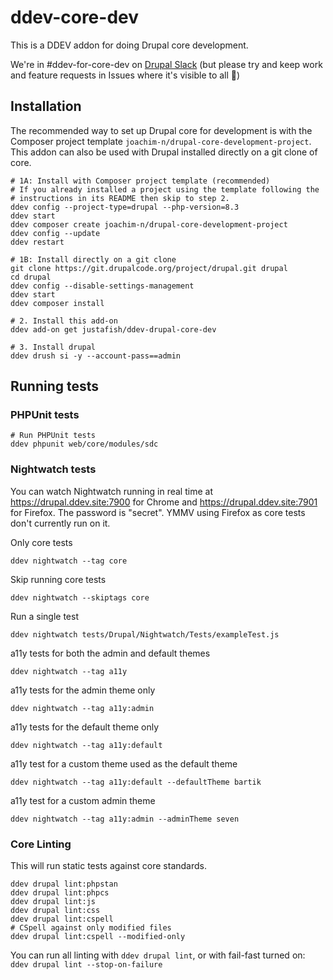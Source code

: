 # ddev-core-dev

This is a DDEV addon for doing Drupal core development.

We're in #ddev-for-core-dev on [Drupal Slack](https://www.drupal.org/community/contributor-guide/reference-information/talk/tools/slack) (but please try and keep work and feature requests in Issues where it's visible to all 🙏)

## Installation

The recommended way to set up Drupal core for development is with the Composer
project template `joachim-n/drupal-core-development-project`. This addon can
also be used with Drupal installed directly on a git clone of core.

```
# 1A: Install with Composer project template (recommended)
# If you already installed a project using the template following the
# instructions in its README then skip to step 2.
ddev config --project-type=drupal --php-version=8.3
ddev start
ddev composer create joachim-n/drupal-core-development-project
ddev config --update
ddev restart

# 1B: Install directly on a git clone
git clone https://git.drupalcode.org/project/drupal.git drupal
cd drupal
ddev config --disable-settings-management
ddev start
ddev composer install

# 2. Install this add-on
ddev add-on get justafish/ddev-drupal-core-dev

# 3. Install drupal
ddev drush si -y --account-pass==admin
```

## Running tests

### PHPUnit tests

```
# Run PHPUnit tests
ddev phpunit web/core/modules/sdc
```

### Nightwatch tests

You can watch Nightwatch running in real time at https://drupal.ddev.site:7900
for Chrome and https://drupal.ddev.site:7901 for Firefox. The password is
"secret". YMMV using Firefox as core tests don't currently run on it.

Only core tests
```
ddev nightwatch --tag core
```

Skip running core tests
```
ddev nightwatch --skiptags core
```

Run a single test
```
ddev nightwatch tests/Drupal/Nightwatch/Tests/exampleTest.js
```

a11y tests for both the admin and default themes
```
ddev nightwatch --tag a11y
```

a11y tests for the admin theme only
```
ddev nightwatch --tag a11y:admin
```

a11y tests for the default theme only
```
ddev nightwatch --tag a11y:default
```

a11y test for a custom theme used as the default theme
```
ddev nightwatch --tag a11y:default --defaultTheme bartik
```

a11y test for a custom admin theme
```
ddev nightwatch --tag a11y:admin --adminTheme seven
```

### Core Linting

This will run static tests against core standards.

```
ddev drupal lint:phpstan
ddev drupal lint:phpcs
ddev drupal lint:js
ddev drupal lint:css
ddev drupal lint:cspell
# CSpell against only modified files
ddev drupal lint:cspell --modified-only
```

You can run all linting with `ddev drupal lint`, or with fail-fast turned on:
`ddev drupal lint --stop-on-failure`

